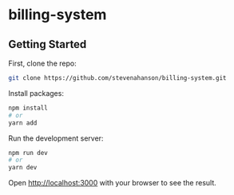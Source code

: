 # billing-system

## Getting Started

First, clone the repo:

```bash
git clone https://github.com/stevenahanson/billing-system.git
```

Install packages:

```bash
npm install
# or
yarn add
```

Run the development server:

```bash
npm run dev
# or
yarn dev
```

Open [http://localhost:3000](http://localhost:3000) with your browser to see the result.

